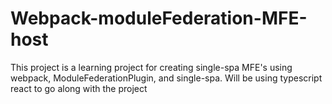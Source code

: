 # Webpack-moduleFederation-MFE-host

This project is a learning project for creating single-spa MFE's using webpack, ModuleFederationPlugin, and single-spa.  Will be using typescript react to go along with the project
